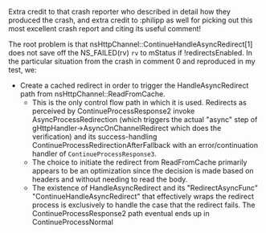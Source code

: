 Extra credit to that crash reporter who described in detail how they produced the crash, and extra credit to :philipp as well for picking out this most excellent crash report and citing its useful comment!


The root problem is that nsHttpChannel::ContinueHandleAsyncRedirect[1] does not save off the NS_FAILED(rv) `rv` to mStatus if !redirectsEnabled.  In the particular situation from the crash in comment 0 and reproduced in my test, we:

- Create a cached redirect in order to trigger the HandleAsyncRedirect path from nsHttpChannel::ReadFromCache.
  - This is the only control flow path in which it is used.  Redirects as perceived by ContinueProcessResponse2 invoke AsyncProcessRedirection (which triggers the actual "async" step of gHttpHandler->AsyncOnChannelRedirect which does the verification) and its success-handling ContinueProcessRedirectionAfterFallback with an error/continuation handler of `ContinueProcessResponse3`.
  - The choice to initiate the redirect from ReadFromCache primarily appears to be an optimization since the decision is made based on headers and without needing to read the body.
  - The existence of HandleAsyncRedirect and its "RedirectAsyncFunc" "ContinueHandleAsyncRedirect" that effectively wraps the redirect process is exclusively to handle the case that the redirect fails.  The ContinueProcessResponse2 path eventual ends up in ContinueProcessNormal
